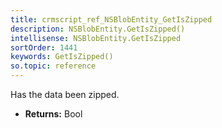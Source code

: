 ```yaml
---
title: crmscript_ref_NSBlobEntity_GetIsZipped
description: NSBlobEntity.GetIsZipped()
intellisense: NSBlobEntity.GetIsZipped
sortOrder: 1441
keywords: GetIsZipped()
so.topic: reference
---
```



Has the data been zipped.



* **Returns:** Bool


